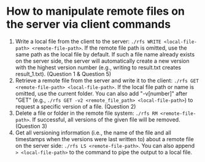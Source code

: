 # How to manipulate remote files on the server via client commands
1. Write a local file from the client to the server: `./rfs WRITE <local-file-path> <remote-file-path>`. If the remote file path is omitted, use the same path as the local file by default. If such a file name already exists on the server side, the server will automatically create a new version with the highest version number (e.g., writing to result.txt creates result_1.txt). (Question 1 & Question 5)
2. Retrieve a remote file from the server and write it to the client: `./rfs GET <remote-file-path> <local-file-path>`. If the local file path or name is omitted, use the current folder. You can also add "-v[number]" after "GET" (e.g., `./rfs GET -v2 <remote_file_path> <local-file-path>`) to request a specific version of a file. (Question 2)
3. Delete a file or folder in the remote file system: `./rfs RM <remote-file-path>`. If successful, all versions of the given file will be removed. (Question 3)
4. Get all versioning information (i.e., the name of the file and all timestamps when the versions were last written to) about a remote file on the server side: `./rfs LS <remote-file-path>`. You can also append ` > <local-file-path>` to the command to pipe the output to a local file.